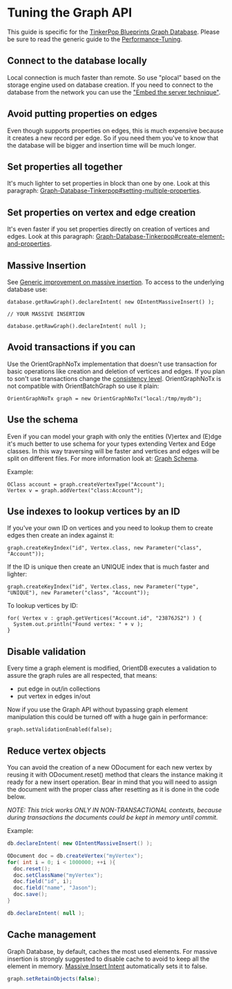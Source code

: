 # Tuning the Graph API
This guide is specific for the [TinkerPop Blueprints Graph Database](Graph-Database-Tinkerpop.md). Please be sure to read the generic guide to the [Performance-Tuning](Performance-Tuning.md).

## Connect to the database locally

Local connection is much faster than remote. So use "plocal" based on the storage engine used on database creation. If you need to connect to the database from the network you can use the ["Embed the server technique"](Embedded-Server.md).

## Avoid putting properties on edges
Even though supports properties on edges, this is much expensive because it creates a new record per edge. So if you need them you've to know that the database will be bigger and insertion time will be much longer.

## Set properties all together
It's much lighter to set properties in block than one by one. Look at this paragraph: [Graph-Database-Tinkerpop#setting-multiple-properties](Graph-Database-Tinkerpop.md#setting-multiple-properties).

## Set properties on vertex and edge creation
It's even faster if you set properties directly on creation of vertices and edges. Look at this paragraph: [Graph-Database-Tinkerpop#create-element-and-properties](Graph-Database-Tinkerpop.md#create-element-and-properties).

## Massive Insertion

See [Generic improvement on massive insertion](Performance-Tuning.md#massive_insertion). To access to the underlying database use:

    database.getRawGraph().declareIntent( new OIntentMassiveInsert() );

    // YOUR MASSIVE INSERTION

    database.getRawGraph().declareIntent( null );

## Avoid transactions if you can

Use the OrientGraphNoTx implementation that doesn't use transaction for basic operations like creation and deletion of vertices and edges. If you plan to son't use transactions change the [consistency level](Graph-Consistency.md). OrientGraphNoTx is not compatible with OrientBatchGraph so use it plain:

    OrientGraphNoTx graph = new OrientGraphNoTx("local:/tmp/mydb");

## Use the schema

Even if you can model your graph with only the entities (V)ertex and (E)dge it's much better to use schema for your types extending Vertex and Edge classes. In this way traversing will be faster and vertices and edges will be split on different files. For more information look at: [Graph Schema](Graph-Schema.md).

Example:

    OClass account = graph.createVertexType("Account");
    Vertex v = graph.addVertex("class:Account");

## Use indexes to lookup vertices by an ID

If you've your own ID on vertices and you need to lookup them to create edges then create an index against it:

    graph.createKeyIndex("id", Vertex.class, new Parameter("class", "Account"));

If the ID is unique then create an UNIQUE index that is much faster and lighter:

    graph.createKeyIndex("id", Vertex.class, new Parameter("type", "UNIQUE"), new Parameter("class", "Account"));

To lookup vertices by ID:

    for( Vertex v : graph.getVertices("Account.id", "23876JS2") ) {
      System.out.println("Found vertex: " + v );
    }

## Disable validation

Every time a graph element is modified, OrientDB executes a validation to assure the graph rules are all respected, that means:
- put edge in out/in collections
- put vertex in edges in/out

Now if you use the Graph API without bypassing graph element manipulation this could be turned off with a huge gain in performance:

    graph.setValidationEnabled(false);

## Reduce vertex objects

You can avoid the creation of a new ODocument for each new vertex by reusing it with ODocument.reset() method that clears the instance making it ready for a new insert operation. Bear in mind that you will need to assign the document with the proper class after resetting as it is done in the code below.

*NOTE: This trick works ONLY IN NON-TRANSACTIONAL contexts, because during transactions the documents could be kept in memory until commit.*

Example:
```java
db.declareIntent( new OIntentMassiveInsert() );

ODocument doc = db.createVertex("myVertex");
for( int i = 0; i < 1000000; ++i ){
  doc.reset();
  doc.setClassName("myVertex");
  doc.field("id", i);
  doc.field("name", "Jason");
  doc.save();
}

db.declareIntent( null );
```

## Cache management

Graph Database, by default, caches the most used elements. For massive insertion is strongly suggested to disable cache to avoid to keep all the element in memory. [Massive Insert Intent](Performance-Tuning.md#use_the_massive_insert_intent) automatically sets it to false.
```java
graph.setRetainObjects(false);
```
